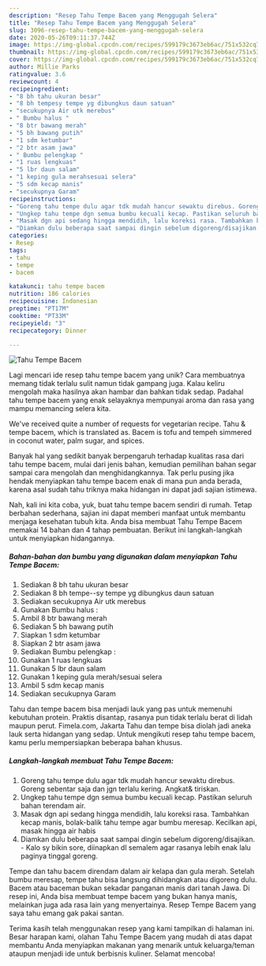 ```yaml
---
description: "Resep Tahu Tempe Bacem yang Menggugah Selera"
title: "Resep Tahu Tempe Bacem yang Menggugah Selera"
slug: 3096-resep-tahu-tempe-bacem-yang-menggugah-selera
date: 2020-05-26T09:11:37.744Z
image: https://img-global.cpcdn.com/recipes/599179c3673eb6ac/751x532cq70/tahu-tempe-bacem-foto-resep-utama.jpg
thumbnail: https://img-global.cpcdn.com/recipes/599179c3673eb6ac/751x532cq70/tahu-tempe-bacem-foto-resep-utama.jpg
cover: https://img-global.cpcdn.com/recipes/599179c3673eb6ac/751x532cq70/tahu-tempe-bacem-foto-resep-utama.jpg
author: Millie Parks
ratingvalue: 3.6
reviewcount: 4
recipeingredient:
- "8 bh tahu ukuran besar"
- "8 bh tempesy tempe yg dibungkus daun satuan"
- "secukupnya Air utk merebus"
- " Bumbu halus "
- "8 btr bawang merah"
- "5 bh bawang putih"
- "1 sdm ketumbar"
- "2 btr asam jawa"
- " Bumbu pelengkap "
- "1 ruas lengkuas"
- "5 lbr daun salam"
- "1 keping gula merahsesuai selera"
- "5 sdm kecap manis"
- "secukupnya Garam"
recipeinstructions:
- "Goreng tahu tempe dulu agar tdk mudah hancur sewaktu direbus. Goreng sebentar saja dan jgn terlalu kering. Angkat&amp; tiriskan."
- "Ungkep tahu tempe dgn semua bumbu kecuali kecap. Pastikan seluruh bahan terendam air."
- "Masak dgn api sedang hingga mendidih, lalu koreksi rasa. Tambahkan kecap manis, bolak-balik tahu tempe agar bumbu meresap. Kecilkan api, masak hingga air habis"
- "Diamkan dulu beberapa saat sampai dingin sebelum digoreng/disajikan. Kalo sy bikin sore, diinapkan dl semalem agar rasanya lebih enak lalu paginya tinggal goreng."
categories:
- Resep
tags:
- tahu
- tempe
- bacem

katakunci: tahu tempe bacem 
nutrition: 186 calories
recipecuisine: Indonesian
preptime: "PT17M"
cooktime: "PT33M"
recipeyield: "3"
recipecategory: Dinner

---
```



![Tahu Tempe Bacem](https://img-global.cpcdn.com/recipes/599179c3673eb6ac/751x532cq70/tahu-tempe-bacem-foto-resep-utama.jpg)

Lagi mencari ide resep tahu tempe bacem yang unik? Cara membuatnya memang tidak terlalu sulit namun tidak gampang juga. Kalau keliru mengolah maka hasilnya akan hambar dan bahkan tidak sedap. Padahal tahu tempe bacem yang enak selayaknya mempunyai aroma dan rasa yang mampu memancing selera kita.

We&#39;ve received quite a number of requests for vegetarian recipe. Tahu &amp; tempe bacem, which is translated as. Bacem is tofu and tempeh simmered in coconut water, palm sugar, and spices.

Banyak hal yang sedikit banyak berpengaruh terhadap kualitas rasa dari tahu tempe bacem, mulai dari jenis bahan, kemudian pemilihan bahan segar sampai cara mengolah dan menghidangkannya. Tak perlu pusing jika hendak menyiapkan tahu tempe bacem enak di mana pun anda berada, karena asal sudah tahu triknya maka hidangan ini dapat jadi sajian istimewa.


Nah, kali ini kita coba, yuk, buat tahu tempe bacem sendiri di rumah. Tetap berbahan sederhana, sajian ini dapat memberi manfaat untuk membantu menjaga kesehatan tubuh kita. Anda bisa membuat Tahu Tempe Bacem memakai 14 bahan dan 4 tahap pembuatan. Berikut ini langkah-langkah untuk menyiapkan hidangannya.

<!--inarticleads1-->

##### Bahan-bahan dan bumbu yang digunakan dalam menyiapkan Tahu Tempe Bacem:

1. Sediakan 8 bh tahu ukuran besar
1. Sediakan 8 bh tempe--sy tempe yg dibungkus daun satuan
1. Sediakan secukupnya Air utk merebus
1. Gunakan  Bumbu halus :
1. Ambil 8 btr bawang merah
1. Sediakan 5 bh bawang putih
1. Siapkan 1 sdm ketumbar
1. Siapkan 2 btr asam jawa
1. Sediakan  Bumbu pelengkap :
1. Gunakan 1 ruas lengkuas
1. Gunakan 5 lbr daun salam
1. Gunakan 1 keping gula merah/sesuai selera
1. Ambil 5 sdm kecap manis
1. Sediakan secukupnya Garam


Tahu dan tempe bacem bisa menjadi lauk yang pas untuk memenuhi kebutuhan protein. Praktis disantap, rasanya pun tidak terlalu berat di lidah maupun perut. Fimela.com, Jakarta Tahu dan tempe bisa diolah jadi aneka lauk serta hidangan yang sedap. Untuk mengikuti resep tahu tempe bacem, kamu perlu mempersiapkan beberapa bahan khusus. 

<!--inarticleads2-->

##### Langkah-langkah membuat Tahu Tempe Bacem:

1. Goreng tahu tempe dulu agar tdk mudah hancur sewaktu direbus. Goreng sebentar saja dan jgn terlalu kering. Angkat&amp; tiriskan.
1. Ungkep tahu tempe dgn semua bumbu kecuali kecap. Pastikan seluruh bahan terendam air.
1. Masak dgn api sedang hingga mendidih, lalu koreksi rasa. Tambahkan kecap manis, bolak-balik tahu tempe agar bumbu meresap. Kecilkan api, masak hingga air habis
1. Diamkan dulu beberapa saat sampai dingin sebelum digoreng/disajikan. - Kalo sy bikin sore, diinapkan dl semalem agar rasanya lebih enak lalu paginya tinggal goreng.


Tempe dan tahu bacem direndam dalam air kelapa dan gula merah. Setelah bumbu meresap, tempe tahu bisa langsung dihidangkan atau digoreng dulu. Bacem atau baceman bukan sekadar panganan manis dari tanah Jawa. Di resep ini, Anda bisa membuat tempe bacem yang bukan hanya manis, melainkan juga ada rasa lain yang menyertainya. Resep Tempe Bacem yang saya tahu emang gak pakai santan. 

Terima kasih telah menggunakan resep yang kami tampilkan di halaman ini. Besar harapan kami, olahan Tahu Tempe Bacem yang mudah di atas dapat membantu Anda menyiapkan makanan yang menarik untuk keluarga/teman ataupun menjadi ide untuk berbisnis kuliner. Selamat mencoba!
